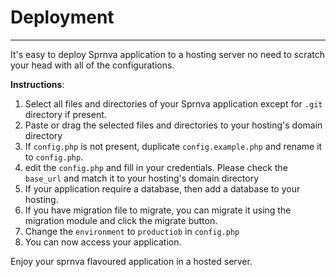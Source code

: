 # Deployment
--- 
It's easy to deploy Sprnva application to a hosting server no need to scratch your head with all of the configurations.

**Instructions**:
1. Select all files and directories of your Sprnva application except for `.git` directory if present.
2. Paste or drag the selected files and directories to your hosting's domain directory
3. If `config.php` is not present, duplicate `config.example.php` and rename it to `config.php`.
4. edit the `config.php` and fill in your credentials. Please check the `base_url` and match it to your hosting's domain directory
5. If your application require a database, then add a database to your hosting.
6. If you have migration file to migrate, you can migrate it using the migration module and click the migrate button.
7. Change the `environment` to `productiob` in `config.php`
8. You can now access your application.

Enjoy your sprnva flavoured application in a hosted server.